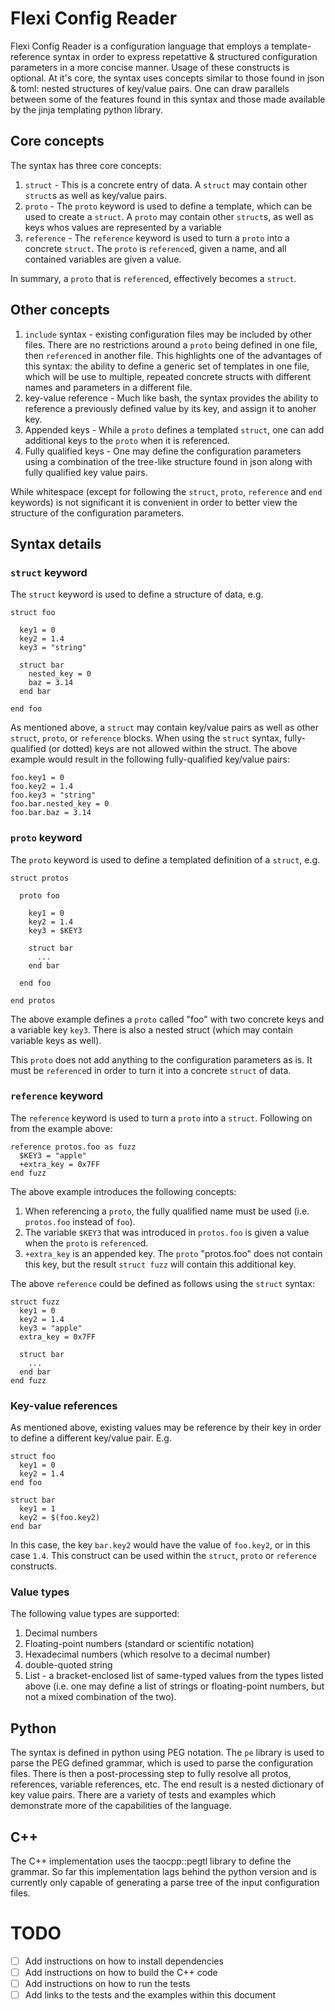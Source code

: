 # Flexi Config Reader

Flexi Config Reader is a configuration language that employs a template-reference syntax
in order to express repetattive & structured configuration parameters in a more concise
manner. Usage of these constructs is optional. At it's core, the syntax uses concepts
similar to those found in json & toml: nested structures of key/value pairs. One can draw
parallels between some of the features found in this syntax and those made available by
the jinja templating python library.

## Core concepts

The syntax has three core concepts:

1. `struct` - This is a concrete entry of data. A `struct` may contain other `struct`s as
   well as key/value pairs.
2. `proto` - The `proto` keyword is used to define a template, which can be used to create
   a `struct`. A `proto` may contain other `struct`s, as well as keys whos values are
   represented by a variable
3. `reference` - The `reference` keyword is used to turn a `proto` into a concrete `struct`.
   The `proto` is `reference`d, given a name, and all contained variables are given a value.

In summary, a `proto` that is `reference`d, effectively becomes a `struct`.

## Other concepts

1. `include` syntax - existing configuration files may be included by other files. There
   are no restrictions around a `proto` being defined in one file, then `reference`d in
   another file. This highlights one of the advantages of this syntax: the ability to
   define a generic set of templates in one file, which will be use to multiple, repeated
   concrete structs with different names and parameters in a different file.
2. key-value reference - Much like bash, the syntax provides the ability to reference a
   previously defined value by its key, and assign it to anoher key.
3. Appended keys - While a `proto` defines a templated `struct`, one can add additional keys
   to the `proto` when it is referenced.
4. Fully qualified keys - One may define the configuration parameters using a combination
   of the tree-like structure found in json along with fully qualified key value pairs.

While whitespace (except for following the `struct`, `proto`, `reference` and `end` keywords) is not significant
it is convenient in order to better view the structure of the configuration parameters.

## Syntax details

### `struct` keyword

The `struct` keyword is used to define a structure of data, e.g.


```
struct foo

  key1 = 0
  key2 = 1.4
  key3 = "string"

  struct bar
    nested_key = 0
    baz = 3.14
  end bar

end foo
```

As mentioned above, a `struct` may contain key/value pairs as well as other `struct`, `proto`, or `reference` blocks.
When using the `struct` syntax, fully-qualified (or dotted) keys are not allowed within the struct. The above example
would result in the following fully-qualified key/value pairs:

```
foo.key1 = 0
foo.key2 = 1.4
foo.key3 = "string"
foo.bar.nested_key = 0
foo.bar.baz = 3.14
```

### `proto` keyword

The `proto` keyword is used to define a templated definition of a `struct`, e.g.

```
struct protos

  proto foo

    key1 = 0
    key2 = 1.4
    key3 = $KEY3

    struct bar
      ...
    end bar

  end foo

end protos
```

The above example defines a `proto` called "foo" with two concrete keys and a variable key `key3`. There is
also a nested struct (which may contain variable keys as well).

This `proto` does not add anything to the configuration parameters as is. It must be `reference`d in order to
turn it into a concrete `struct` of data.


### `reference` keyword

The `reference` keyword is used to turn a `proto` into a `struct`. Following on from the example above:

```
reference protos.foo as fuzz
  $KEY3 = "apple"
  +extra_key = 0x7FF
end fuzz
```

The above example introduces the following concepts:

1. When referencing a `proto`, the fully qualified name must be used (i.e. `protos.foo` instead of `foo`).
2. The variable `$KEY3` that was introduced in `protos.foo` is given a value when the `proto` is `reference`d.
3. `+extra_key` is an appended key. The `proto` "protos.foo" does not contain this key, but the result `struct fuzz`
   will contain this additional key.

The above `reference` could be defined as follows using the `struct` syntax:

```
struct fuzz
  key1 = 0
  key2 = 1.4
  key3 = "apple"
  extra_key = 0x7FF

  struct bar
    ...
  end bar
end fuzz
```

### Key-value references

As mentioned above, existing values may be reference by their key in order to define a different key/value pair. E.g.

```
struct foo
  key1 = 0
  key2 = 1.4
end foo

struct bar
  key1 = 1
  key2 = $(foo.key2)
end bar
```

In this case, the key `bar.key2` would have the value of `foo.key2`, or in this case `1.4`. This construct can be
used within the `struct`, `proto` or `reference` constructs.


### Value types

The following value types are supported:

1. Decimal numbers
2. Floating-point numbers (standard or scientific notation)
3. Hexadecimal numbers (which resolve to a decimal number)
4. double-quoted string
5. List - a bracket-enclosed list of same-typed values from the types listed above (i.e. one may define a list
   of strings or floating-point numbers, but not a mixed combination of the two).


## Python
The syntax is defined in python using PEG notation. The `pe` library is used to parse the PEG defined grammar, which
is used to parse the configuration files. There is then a post-processing step to fully resolve all protos, references,
variable references, etc. The end result is a nested dictionary of key value pairs. There are a variety of tests and
examples which demonstrate more of the capabilities of the language.

## C++
The C++ implementation uses the taocpp::pegtl library to define the grammar. So far this implementation lags behind
the python version and is currently only capable of generating a parse tree of the input configuration files.

# TODO

 - [ ] Add instructions on how to install dependencies
 - [ ] Add instructions on how to build the C++ code
 - [ ] Add instructions on how to run the tests
 - [ ] Add links to the tests and the examples within this document
